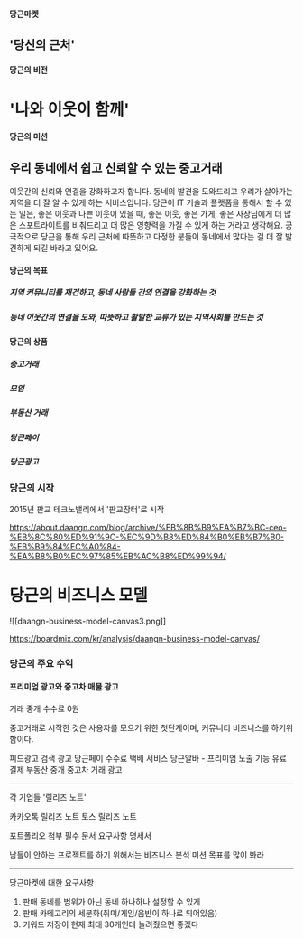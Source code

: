 
#### 당근마켓
## '당신의 근처'


#### 당근의 비전
# '나와 이웃이 함께' 


#### 당근의 미션
## 우리 동네에서 쉽고 신뢰할 수 있는 중고거래
이웃간의 신뢰와 연결을 강화하고자 합니다.
동네의 발견을 도와드리고 우리가 살아가는 지역을 더 잘 알 수 있게 하는 서비스입니다.
당근이 IT 기술과 플랫폼을 통해서 할 수 있는 일은, 좋은 이웃과 나쁜 이웃이 있을 때, 좋은 이웃, 좋은 가게, 좋은 사장님에게 더 많은 스포트라이트를 비춰드리고 더 많은 영향력을 가질 수 있게 하는 거라고 생각해요. 
궁극적으로 당근을 통해 우리 근처에 따뜻하고 다정한 분들이 동네에서 많다는 걸 더 잘 발견하게 되길 바라고 있어요.

#### 당근의 목표
##### 지역 커뮤니티를 재건하고, 동네 사람들 간의 연결을 강화하는 것 
##### 동네 이웃간의 연결을 도와, 따뜻하고 활발한 교류가 있는 지역사회를 만드는 것


#### 당근의 상품
##### 중고거래
##### 모임 
##### 부동산 거래
##### 당근페이
##### 당근광고


### 당근의 시작
2015년 판교 테크노밸리에서 '판교장터'로 시작

https://about.daangn.com/blog/archive/%EB%8B%B9%EA%B7%BC-ceo-%EB%8C%80%ED%91%9C-%EC%9D%B8%ED%84%B0%EB%B7%B0-%EB%B9%84%EC%A0%84-%EA%B8%B0%EC%97%85%EB%AC%B8%ED%99%94/


# 당근의 비즈니스 모델

![[daangn-business-model-canvas3.png]]

https://boardmix.com/kr/analysis/daangn-business-model-canvas/

### 당근의 주요 수익
#### 프리미엄 광고와 중고차 매물 광고

거래 중개 수수료 0원

중고거래로 시작한 것은 사용자를 모으기 위한 첫단계이며,
커뮤니티 비즈니스를 하기위함이다.

피드광고
검색 광고
당근페이 수수료
택배 서비스
당근알바 - 프리미엄 노출 기능 유료 결제
부동산 중개
중고차 거래 광고



-----------------------
각 기업들 '릴리즈 노트'

카카오톡 릴리즈 노트
토스 릴리즈 노트


포트폴리오 첨부 필수 문서
요구사항 명세서

남들이 안하는 프로젝트를 하기 위해서는
비즈니스 분석 미션 목표를 많이 봐라

-------------------------
당근마켓에 대한 요구사항

1. 판매 동네를 범위가 아닌 동네 하나하나 설정할 수 있게
2. 판매 카테고리의 세분화(취미/게임/음반이 하나로 되어있음)
3. 키워드 저장이 현재 최대 30개인데 늘려줬으면 좋겠다

